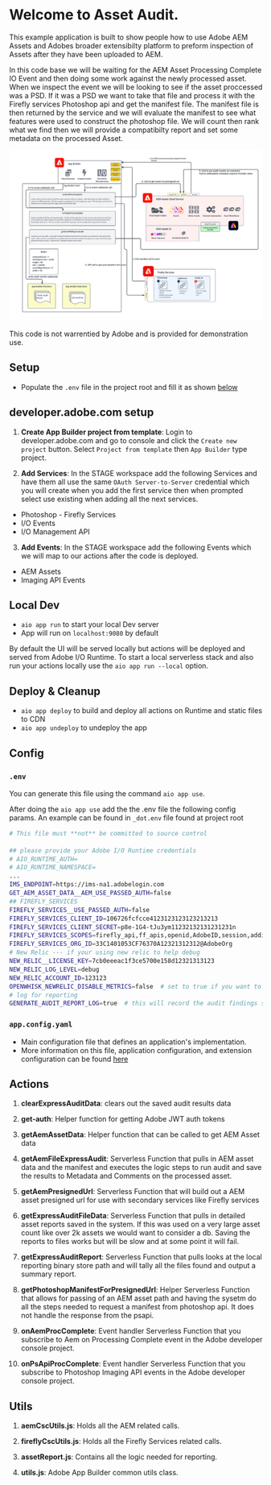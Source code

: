 # Welcome to Asset Audit.  
This example application is built to show people how to use Adobe AEM Assets and Adobes broader extensibilty platform to preform inspection of Assets after they have been uploaded to AEM.  

In this code base we will be waiting for the AEM Asset Processing Complete IO Event and then doing some work against the newly processed asset.  When we inspect the event we will be looking to see if the asset proccessed was a PSD.  If it was a PSD we want to take that file and process it with the Firefly services Photoshop api and get the manifest file.  The manifest file is then returned by the service and we will evaluate the manifest to see what features were used to construct the photoshop file.  We will count then rank what we find then we will provide a compatibilty report and set some metadata on the processed Asset.


![Architecture Diagram](https://github.com/davidbenge/express_friendly/blob/main/demo/Pfizer%20-%20Express%20Safe%20Audit.png?raw=true)

This code is not warrentied by Adobe and is provided for demonstration use. 


## Setup

- Populate the `.env` file in the project root and fill it as shown [below](#env)

## developer.adobe.com setup
1. **Create App Builder project from template**: Login to developer.adobe.com and go to console and click the `Create new project` button.  Select `Project from template` then `App Builder` type project.

2. **Add Services**: In the STAGE workspace add the following Services and have them all use the same `OAuth Server-to-Server` credential which you will create when you add the first service then when prompted select use existing when adding all the next services.
  - Photoshop - Firefly Services
  - I/O Events
  - I/O Management API

3. **Add Events**: In the STAGE workspace add the following Events which we will map to our actions after the code is deployed.
  - AEM Assets
  - Imaging API Events

## Local Dev

- `aio app run` to start your local Dev server
- App will run on `localhost:9080` by default

By default the UI will be served locally but actions will be deployed and served from Adobe I/O Runtime. To start a
local serverless stack and also run your actions locally use the `aio app run --local` option.

## Deploy & Cleanup

- `aio app deploy` to build and deploy all actions on Runtime and static files to CDN
- `aio app undeploy` to undeploy the app

## Config

### `.env`

You can generate this file using the command `aio app use`. 

After doing the `aio app use` add the the .env file the following config params.  An example can be found in `_dot.env` file found at project root
```bash
# This file must **not** be committed to source control

## please provide your Adobe I/O Runtime credentials
# AIO_RUNTIME_AUTH=
# AIO_RUNTIME_NAMESPACE=
...
IMS_ENDPOINT=https://ims-na1.adobelogin.com
GET_AEM_ASSET_DATA__AEM_USE_PASSED_AUTH=false
## FIREFLY_SERVICES
FIREFLY_SERVICES__USE_PASSED_AUTH=false
FIREFLY_SERVICES_CLIENT_ID=106726fcfcce4123123123123213213
FIREFLY_SERVICES_CLIENT_SECRET=p8e-1G4-tJu3ym11232132131231231n
FIREFLY_SERVICES_SCOPES=firefly_api,ff_apis,openid,AdobeID,session,additional_info,read_organizations
FIREFLY_SERVICES_ORG_ID=33C1401053CF76370A12321312312@AdobeOrg
# New Relic --- if your using new relic to help debug
NEW_RELIC__LICENSE_KEY=7cb0eeeac1f3ce5700e158d12321313123
NEW_RELIC_LOG_LEVEL=debug
NEW_RELIC_ACCOUNT_ID=123123
OPENWHISK_NEWRELIC_DISABLE_METRICS=false  # set to true if you want to pause or turn off metrics
# log for reporting
GENERATE_AUDIT_REPORT_LOG=true  # this will record the audit findings so you can run reports of the total findings
```

### `app.config.yaml`

- Main configuration file that defines an application's implementation. 
- More information on this file, application configuration, and extension configuration 
  can be found [here](https://developer.adobe.com/app-builder/docs/guides/appbuilder-configuration/#appconfigyaml)

## Actions

1. **clearExpressAuditData**: clears out the saved audit results data

2. **get-auth**: Helper function for getting Adobe JWT auth tokens

3. **getAemAssetData**: Helper function that can be called to get AEM Asset data

4. **getAemFileExpressAudit**: Serverless Function that pulls in AEM asset data and the manifest and executes the logic steps to run audit and save the results to Metadata and Comments on the processed asset. 

5. **getAemPresignedUrl**: Serverless Function that will build out a AEM asset presigned url for use with secondary services like Firefly services

6. **getExpressAuditFileData**: Serverless Function that pulls in detailed asset reports saved in the system.  If this was used on a very large asset count like over 2k assets we would want to consider a db.  Saving the reports to files works but will be slow and at some point it will fail. 

7. **getExpressAuditReport**: Serverless Function that pulls looks at the local reporting binary store path and will tally all the files found and output a summary report.

8. **getPhotoshopManifestForPresignedUrl**: Helper Serverless Function that allows for passing of an AEM asset path and having the sysetm do all the steps needed to request a manifest from photoshop api.  It does not handle the response from the psapi. 

9. **onAemProcComplete**: Event handler Serverless Function that you subscribe to Aem on Processing Complete event in the Adobe developer console project.

9. **onPsApiProcComplete**: Event handler Serverless Function that you subscribe to Photoshop Imaging API events in the Adobe developer console project.


## Utils

1. **aemCscUtils.js**: Holds all the AEM related calls.

2. **fireflyCscUtils.js**: Holds all the Firefly Services related calls.

3. **assetReport.js**: Contains all the logic needed for reporting.

4. **utils.js**: Adobe App Builder common utils class.

